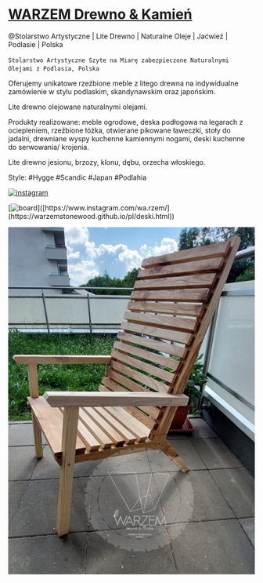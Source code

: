 # [WARZEM Drewno & Kamień](https://warzemstonewood.github.io/pl)

@Stolarstwo Artystyczne | Lite Drewno | Naturalne Oleje | Jaćwież | Podlasie | Polska 

`Stolarstwo Artystyczne Szyte na Miarę zabezpieczone Naturalnymi Olejami z Podlasia, Polska`


Oferujemy unikatowe rzeźbione meble z litego drewna na indywidualne zamówienie w stylu podlaskim, skandynawskim oraz japońskim.

Lite drewno olejowane naturalnymi olejami.

Produkty realizowane: meble ogrodowe, deska podłogowa na legarach z ociepleniem, rzeźbione łóżka, otwierane pikowane ławeczki, stoły do jadalni, drewniane wyspy kuchenne kamiennymi nogami, deski kuchenne do serwowania/ krojenia.

Lite drewno jesionu, brzozy, klonu, dębu, orzecha włoskiego.

Style: #Hygge #Scandic #Japan #Podlahia


[![instagram](https://img.shields.io/badge/WARZEM-0d1117?style=for-the-badge&logo=instagram&logoColor=instagram)](https://www.instagram.com/wa.rzem/)

[![board]([https://github.com/warzemstonewood/pl/blob/main/krzes%C5%82oLogo.png](https://github.com/warzemstonewood/pl/blob/main/20230508_143601.jpg))]([https://www.instagram.com/wa.rzem/](https://warzemstonewood.github.io/pl/deski.html))

[![chair](https://github.com/warzemstonewood/pl/blob/main/krzes%C5%82oLogo.png)]([https://www.instagram.com/wa.rzem/](https://warzemstonewood.github.io/pl/krzesla.html))
